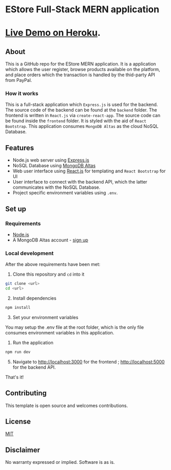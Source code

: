 # EStore Full-Stack MERN application
 
# [Live Demo on Heroku](https://mern-estore.herokuapp.com/).

## About

This is a GitHub repo for the EStore MERN application. It is a application which allows the user register, browse products available on the platform, and place orders which the transaction is handled by the thid-party API from PayPal. 

### How it works

This is a full-stack application which `Express.js` is used for the backend. The source code of the backend can be found at the `backend` folder. The frontend is written in `React.js` via `create-react-app`. The source code can be found inside the `frontend` folder. It is styled with the aid of `React Bootstrap`.  This application consumes `MongoDB Altas` as the cloud NoSQL Database.

## Features

- Node.js web server using [Express.js](https://npm.im/express)
- NoSQL Database using [MongoDB Altas](https://www.mongodb.com/cloud/atlas)
- Web user interface using [React.js](https://reactjs.org/) for templating and `React Bootstrap` for UI
- User interface to connect with the backend API, which the latter communicates with the NoSQL Database.
- Project specific environment variables using `.env`.

## Set up

### Requirements

- [Node.js](https://nodejs.org/)
- A MongoDB Altas account - [sign up](https://www.mongodb.com/cloud/atlas)

### Local development

After the above requirements have been met:

1. Clone this repository and `cd` into it

```bash
git clone <url>
cd <url>
```

2. Install dependencies

```bash
npm install
```

3. Set your environment variables

You may setup the .env file at the root folder, which is the only file consumes environment variables in this application.

1. Run the application

```bash
npm run dev
```

5. Navigate to [http://localhost:3000](http://localhost:3000) for the frontend ; [http://localhost:5000](http://localhost:5000) for the backend API.

That's it!

## Contributing

This template is open source and welcomes contributions. 

## License

[MIT](http://www.opensource.org/licenses/mit-license.html)

## Disclaimer

No warranty expressed or implied. Software is as is.
